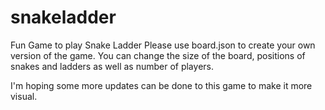# snakeladder
Fun Game to play Snake Ladder 
Please use board.json to create your own version of the game. You can change the size of the board, positions of snakes and ladders as well as number of players.

I'm hoping some more updates can be done to this game to make it more visual.
